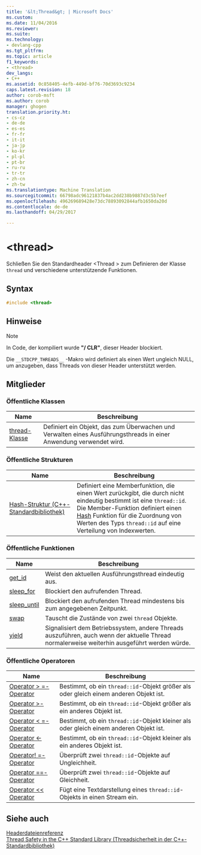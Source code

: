 ```yaml
---
title: '&lt;Thread&gt; | Microsoft Docs'
ms.custom: 
ms.date: 11/04/2016
ms.reviewer: 
ms.suite: 
ms.technology:
- devlang-cpp
ms.tgt_pltfrm: 
ms.topic: article
f1_keywords:
- <thread>
dev_langs:
- C++
ms.assetid: 0c858405-4efb-449d-bf76-70d3693c9234
caps.latest.revision: 18
author: corob-msft
ms.author: corob
manager: ghogen
translation.priority.ht:
- cs-cz
- de-de
- es-es
- fr-fr
- it-it
- ja-jp
- ko-kr
- pl-pl
- pt-br
- ru-ru
- tr-tr
- zh-cn
- zh-tw
ms.translationtype: Machine Translation
ms.sourcegitcommit: 66798adc96121837b4ac2dd238b9887d3c5b7eef
ms.openlocfilehash: 496269689428e73dc78893092844afb1650da20d
ms.contentlocale: de-de
ms.lasthandoff: 04/29/2017

---
```

# <a name="ltthreadgt"></a>&lt;thread&gt;
Schließen Sie den Standardheader \<Thread > zum Definieren der Klasse `thread` und verschiedene unterstützende Funktionen.  
  
## <a name="syntax"></a>Syntax  
  
```cpp  
#include <thread>  
```  
  
## <a name="remarks"></a>Hinweise  
  
> [!NOTE]
>  In Code, der kompiliert wurde **"/ CLR"**, dieser Header blockiert.  
  
 Die `__STDCPP_THREADS__` -Makro wird definiert als einen Wert ungleich NULL, um anzugeben, dass Threads von dieser Header unterstützt werden.  
  
## <a name="members"></a>Mitglieder  
  
### <a name="public-classes"></a>Öffentliche Klassen  
  
|Name|Beschreibung|  
|----------|-----------------|  
|[thread-Klasse](../standard-library/thread-class.md)|Definiert ein Objekt, das zum Überwachen und Verwalten eines Ausführungsthreads in einer Anwendung verwendet wird.|  
  
### <a name="public-structures"></a>Öffentliche Strukturen  
  
|Name|Beschreibung|  
|----------|-----------------|  
|[Hash-Struktur (C++-Standardbibliothek)](../standard-library/hash-structure-stl.md)|Definiert eine Memberfunktion, die einen Wert zurückgibt, die durch nicht eindeutig bestimmt ist eine `thread::id`. Die Member-Funktion definiert einen [Hash](../standard-library/hash-class.md) Funktion für die Zuordnung von Werten des Typs `thread::id` auf eine Verteilung von Indexwerten.|  
  
### <a name="public-functions"></a>Öffentliche Funktionen  
  
|Name|Beschreibung|  
|----------|-----------------|  
|[get_id](../standard-library/thread-functions.md#get_id)|Weist den aktuellen Ausführungsthread eindeutig aus.|  
|[sleep_for](../standard-library/thread-functions.md#sleep_for)|Blockiert den aufrufenden Thread.|  
|[sleep_until](../standard-library/thread-functions.md#sleep_until)|Blockiert den aufrufenden Thread mindestens bis zum angegebenen Zeitpunkt.|  
|[swap](../standard-library/thread-functions.md#swap)|Tauscht die Zustände von zwei `thread` Objekte.|  
|[yield](../standard-library/thread-functions.md#yield)|Signalisiert dem Betriebssystem, andere Threads auszuführen, auch wenn der aktuelle Thread normalerweise weiterhin ausgeführt werden würde.|  
  
### <a name="public-operators"></a>Öffentliche Operatoren  
  
|Name|Beschreibung|  
|----------|-----------------|  
|[Operator > =-Operator](../standard-library/thread-operators.md#op_gt_eq)|Bestimmt, ob ein `thread::id`-Objekt größer als oder gleich einem anderen Objekt ist.|  
|[Operator >-Operator](../standard-library/thread-operators.md#op_gt)|Bestimmt, ob ein `thread::id`-Objekt größer als ein anderes Objekt ist.|  
|[Operator < =-Operator](../standard-library/thread-operators.md#op_lt_eq)|Bestimmt, ob ein `thread::id`-Objekt kleiner als oder gleich einem anderen Objekt ist.|  
|[Operator <-Operator](../standard-library/thread-operators.md#op_lt)|Bestimmt, ob ein `thread::id`-Objekt kleiner als ein anderes Objekt ist.|  
|[Operator! =-Operator](../standard-library/thread-operators.md#op_neq)|Überprüft zwei `thread::id`-Objekte auf Ungleichheit.|  
|[Operator ==-Operator](../standard-library/thread-operators.md#op_eq_eq)|Überprüft zwei `thread::id`-Objekte auf Gleichheit.|  
|[Operator << Operator](../standard-library/thread-operators.md#op_lt_lt)|Fügt eine Textdarstellung eines `thread::id`-Objekts in einen Stream ein.|  
  
## <a name="see-also"></a>Siehe auch  
 [Headerdateienreferenz](../standard-library/cpp-standard-library-header-files.md)   
 [Thread Safety in the C++ Standard Library (Threadsicherheit in der C++-Standardbibliothek)](../standard-library/thread-safety-in-the-cpp-standard-library.md)


